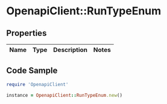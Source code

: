 # OpenapiClient::RunTypeEnum

## Properties

Name | Type | Description | Notes
------------ | ------------- | ------------- | -------------

## Code Sample

```ruby
require 'OpenapiClient'

instance = OpenapiClient::RunTypeEnum.new()
```


